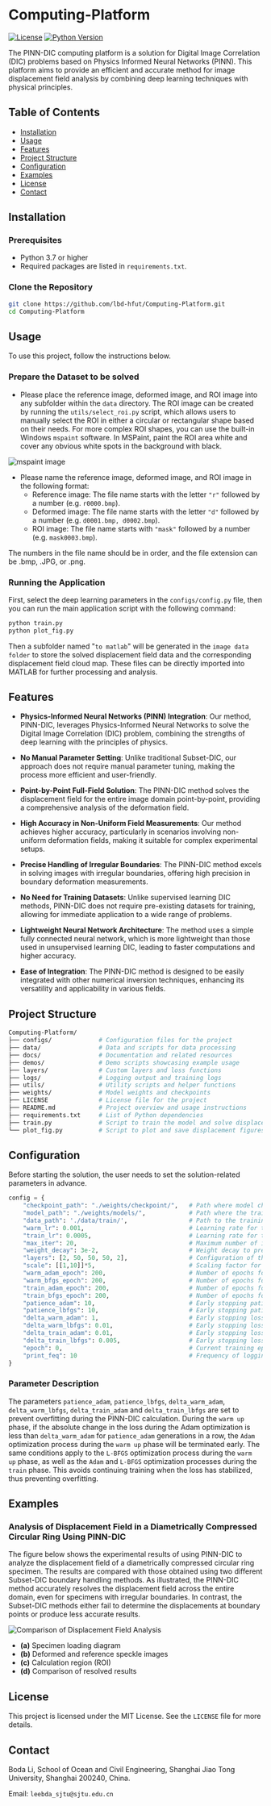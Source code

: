 # Computing-Platform

[![License](https://img.shields.io/badge/license-MIT-blue.svg)](LICENSE)
[![Python Version](https://img.shields.io/badge/python-3.7%2B-blue.svg)](https://www.python.org/downloads/)

The PINN-DIC computing platform is a solution for Digital Image Correlation (DIC) problems based on Physics Informed Neural Networks (PINN). This platform aims to provide an efficient and accurate method for image displacement field analysis by combining deep learning techniques with physical principles.

## Table of Contents

- [Installation](#installation)
- [Usage](#usage)
- [Features](#features)
- [Project Structure](#project-structure)
- [Configuration](#configuration)
- [Examples](#examples)
- [License](#license)
- [Contact](#contact)

## Installation

### Prerequisites

- Python 3.7 or higher
- Required packages are listed in `requirements.txt`.

### Clone the Repository

```bash
git clone https://github.com/lbd-hfut/Computing-Platform.git
cd Computing-Platform
```

## Usage

To use this project, follow the instructions below.

### Prepare the Dataset to be solved

- Please place the reference image, deformed image, and ROI image into any subfolder within the `data` directory. The ROI image can be created by running the `utils/select_roi.py` script, which allows users to manually select the ROI in either a circular or rectangular shape based on their needs. For more complex ROI shapes, you can use the built-in Windows `mspaint` software. In MSPaint, paint the ROI area white and cover any obvious white spots in the background with black.

![mspaint image](guide/mspaint.png)

- Please name the reference image, deformed image, and ROI image in the following format:
  * Reference image: The file name starts with the letter `"r"` followed by a number (e.g. `r0000.bmp`).
  * Deformed image: The file name starts with the letter `"d"` followed by a number (e.g. `d0001.bmp, d0002.bmp`).
  * ROI image: The file name starts with `"mask"` followed by a number (e.g. `mask0003.bmp`).

The numbers in the file name should be in order, and the file extension can be .bmp, .JPG, or .png.


### Running the Application

First, select the deep learning parameters in the `configs/config.py` file, then you can run the main application script with the following command:

```bash
python train.py
python plot_fig.py
```

Then a subfolder named "`to matlab`" will be generated in the `image data folder` to store the solved displacement field data and the corresponding displacement field cloud map. These files can be directly imported into MATLAB for further processing and analysis.

## Features

- **Physics-Informed Neural Networks (PINN) Integration**: Our method, PINN-DIC, leverages Physics-Informed Neural Networks to solve the Digital Image Correlation (DIC) problem, combining the strengths of deep learning with the principles of physics.
  
- **No Manual Parameter Setting**: Unlike traditional Subset-DIC, our approach does not require manual parameter tuning, making the process more efficient and user-friendly.

- **Point-by-Point Full-Field Solution**: The PINN-DIC method solves the displacement field for the entire image domain point-by-point, providing a comprehensive analysis of the deformation field.

- **High Accuracy in Non-Uniform Field Measurements**: Our method achieves higher accuracy, particularly in scenarios involving non-uniform deformation fields, making it suitable for complex experimental setups.

- **Precise Handling of Irregular Boundaries**: The PINN-DIC method excels in solving images with irregular boundaries, offering high precision in boundary deformation measurements.

- **No Need for Training Datasets**: Unlike supervised learning DIC methods, PINN-DIC does not require pre-existing datasets for training, allowing for immediate application to a wide range of problems.

- **Lightweight Neural Network Architecture**: The method uses a simple fully connected neural network, which is more lightweight than those used in unsupervised learning DIC, leading to faster computations and higher accuracy.

- **Ease of Integration**: The PINN-DIC method is designed to be easily integrated with other numerical inversion techniques, enhancing its versatility and applicability in various fields.

## Project Structure

```bash
Computing-Platform/
├── configs/             # Configuration files for the project
├── data/                # Data and scripts for data processing
├── docs/                # Documentation and related resources
├── demos/               # Demo scripts showcasing example usage
├── layers/              # Custom layers and loss functions
├── logs/                # Logging output and training logs
├── utils/               # Utility scripts and helper functions
├── weights/             # Model weights and checkpoints
├── LICENSE              # License file for the project
├── README.md            # Project overview and usage instructions
├── requirements.txt     # List of Python dependencies
├── train.py             # Script to train the model and solve displacement
└── plot_fig.py          # Script to plot and save displacement figures
```

## Configuration

Before starting the solution, the user needs to set the solution-related parameters in advance.
``` python
config = {
    "checkpoint_path": "./weights/checkpoint/",   # Path where model checkpoints are saved
    "model_path": "./weights/models/",            # Path where the trained model is saved
    "data_path": './data/train/',                 # Path to the training data
    "warm_lr": 0.001,                             # Learning rate for the warm-up phase
    "train_lr": 0.0005,                           # Learning rate for the training phase
    "max_iter": 20,                               # Maximum number of iterations
    "weight_decay": 3e-2,                         # Weight decay to prevent overfitting
    "layers": [2, 50, 50, 50, 2],                 # Configuration of the neural network layers
    "scale": [[1,10]]*5,                          # Scaling factor for the network layers
    "warm_adam_epoch": 200,                       # Number of epochs for Adam optimizer during warm-up
    "warm_bfgs_epoch": 200,                       # Number of epochs for BFGS optimizer during warm-up
    "train_adam_epoch": 200,                      # Number of epochs for Adam optimizer during training
    "train_bfgs_epoch": 200,                      # Number of epochs for BFGS optimizer during training
    "patience_adam": 10,                          # Early stopping patience for Adam optimizer
    "patience_lbfgs": 10,                         # Early stopping patience for L-BFGS optimizer
    "delta_warm_adam": 1,                         # Early stopping loss falling threshold for Adam during warm-up
    "delta_warm_lbfgs": 0.01,                     # Early stopping loss falling threshold for L-BFGS during warm-up
    "delta_train_adam": 0.01,                     # Early stopping loss falling threshold for Adam during training
    "delta_train_lbfgs": 0.005,                   # Early stopping loss falling threshold for L-BFGS during training
    "epoch": 0,                                   # Current training epoch
    "print_feq": 10                               # Frequency of logging during training
}

```

### Parameter Description

The parameters `patience_adam`, `patience_lbfgs`, `delta_warm_adam`, `delta_warm_lbfgs`, `delta_train_adam` and `delta_train_lbfgs` are set to prevent overfitting during the PINN-DIC calculation. During the `warm up` phase, if the absolute change in the loss during the Adam optimization is less than `delta_warm_adam` for `patience_adam` generations in a row, the `Adam` optimization process during the `warm up` phase will be terminated early. The same conditions apply to the `L-BFGS` optimization process during the `warm up` phase, as well as the `Adam` and `L-BFGS` optimization processes during the `train` phase. This avoids continuing training when the loss has stabilized, thus preventing overfitting.

## Examples

### Analysis of Displacement Field in a Diametrically Compressed Circular Ring Using PINN-DIC

The figure below shows the experimental results of using PINN-DIC to analyze the displacement field of a diametrically compressed circular ring specimen. The results are compared with those obtained using two different Subset-DIC boundary handling methods. As illustrated, the PINN-DIC method accurately resolves the displacement field across the entire domain, even for specimens with irregular boundaries. In contrast, the Subset-DIC methods either fail to determine the displacements at boundary points or produce less accurate results.

![Comparison of Displacement Field Analysis](guide/example_circle.png)
- **(a)** Specimen loading diagram
- **(b)** Deformed and reference speckle images
- **(c)** Calculation region (ROI)
- **(d)** Comparison of resolved results


## License

This project is licensed under the MIT License. See the `LICENSE` file for more details.

## Contact

Boda Li, School of Ocean and Civil Engineering, Shanghai Jiao Tong University, Shanghai 200240, China.

Email: `leebda_sjtu@sjtu.edu.cn`
